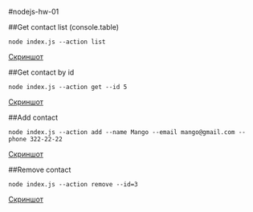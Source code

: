#nodejs-hw-01

##Get contact list (console.table)

```
node index.js --action list
```

[Скриншот](https://monosnap.com/file/8YgJHzRpTYwaJG8gu05E2v5Uf7IKVS)

##Get contact by id

```
node index.js --action get --id 5
```

[Скриншот](https://monosnap.com/file/QEA77Rvd0RFkPTLwQBPBrtvU9QHiTN)

##Add contact

```
node index.js --action add --name Mango --email mango@gmail.com --phone 322-22-22
```

[Скриншот](https://monosnap.com/file/HWUylUlyCK1JmwQ4njM8XEZPuTBEdF)

##Remove contact

```
node index.js --action remove --id=3
```

[Скриншот](https://monosnap.com/file/WWji837JLla8KEPWr87Yhc7FjW7F3b)
